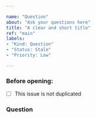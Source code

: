 ```yaml
---

name: "Question"
about: "Ask your questions here"
title: "A clear and short title"
ref: "main"
labels:
- "Kind: Question"
- "Status: Stale"
- "Priority: Low"

---
```


### Before opening:
<!--
Before opening, please ensure that this issue is not duplicated.
-->

- [ ] This issue is not duplicated

### Question
<!--
Write you question here. Please be as clear as possible.
-->
